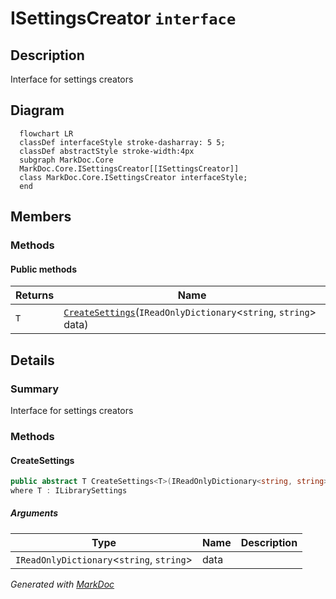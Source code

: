# ISettingsCreator `interface`

## Description
Interface for settings creators

## Diagram
```mermaid
  flowchart LR
  classDef interfaceStyle stroke-dasharray: 5 5;
  classDef abstractStyle stroke-width:4px
  subgraph MarkDoc.Core
  MarkDoc.Core.ISettingsCreator[[ISettingsCreator]]
  class MarkDoc.Core.ISettingsCreator interfaceStyle;
  end
```

## Members
### Methods
#### Public  methods
| Returns | Name |
| --- | --- |
| `T` | [`CreateSettings`](markdoc/core/ISettingsCreator.md#createsettings)(`IReadOnlyDictionary`&lt;`string`, `string`&gt; data) |

## Details
### Summary
Interface for settings creators

### Methods
#### CreateSettings
```csharp
public abstract T CreateSettings<T>(IReadOnlyDictionary<string, string> data)
where T : ILibrarySettings
```
##### Arguments
| Type | Name | Description |
| --- | --- | --- |
| `IReadOnlyDictionary`&lt;`string`, `string`&gt; | data |   |

*Generated with* [*MarkDoc*](https://github.com/hailstorm75/MarkDoc.Core)
